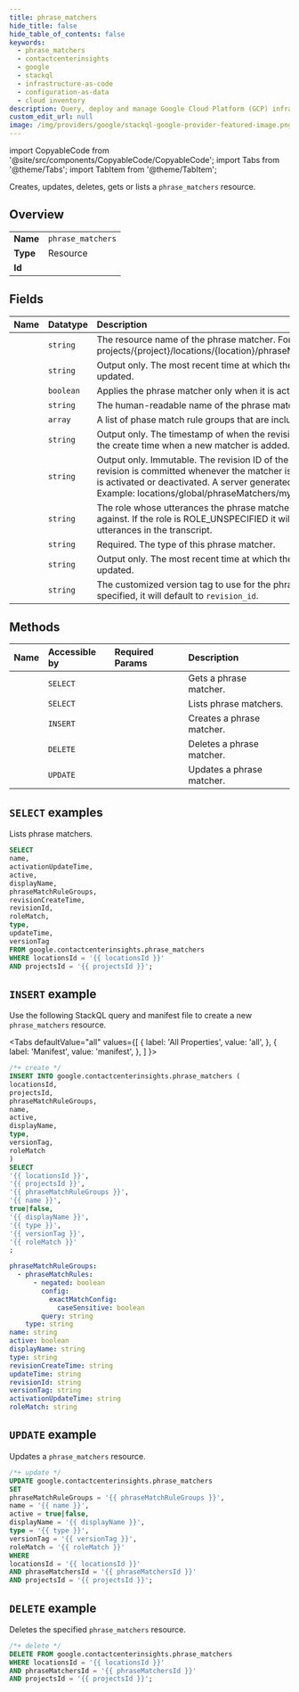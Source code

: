 ```yaml
---
title: phrase_matchers
hide_title: false
hide_table_of_contents: false
keywords:
  - phrase_matchers
  - contactcenterinsights
  - google
  - stackql
  - infrastructure-as-code
  - configuration-as-data
  - cloud inventory
description: Query, deploy and manage Google Cloud Platform (GCP) infrastructure and resources using SQL
custom_edit_url: null
image: /img/providers/google/stackql-google-provider-featured-image.png
---
```


import CopyableCode from '@site/src/components/CopyableCode/CopyableCode';
import Tabs from '@theme/Tabs';
import TabItem from '@theme/TabItem';

Creates, updates, deletes, gets or lists a <code>phrase_matchers</code> resource.

## Overview
<table><tbody>
<tr><td><b>Name</b></td><td><code>phrase_matchers</code></td></tr>
<tr><td><b>Type</b></td><td>Resource</td></tr>
<tr><td><b>Id</b></td><td><CopyableCode code="google.contactcenterinsights.phrase_matchers" /></td></tr>
</tbody></table>

## Fields
| Name | Datatype | Description |
|:-----|:---------|:------------|
| <CopyableCode code="name" /> | `string` | The resource name of the phrase matcher. Format: projects/{project}/locations/{location}/phraseMatchers/{phrase_matcher} |
| <CopyableCode code="activationUpdateTime" /> | `string` | Output only. The most recent time at which the activation status was updated. |
| <CopyableCode code="active" /> | `boolean` | Applies the phrase matcher only when it is active. |
| <CopyableCode code="displayName" /> | `string` | The human-readable name of the phrase matcher. |
| <CopyableCode code="phraseMatchRuleGroups" /> | `array` | A list of phase match rule groups that are included in this matcher. |
| <CopyableCode code="revisionCreateTime" /> | `string` | Output only. The timestamp of when the revision was created. It is also the create time when a new matcher is added. |
| <CopyableCode code="revisionId" /> | `string` | Output only. Immutable. The revision ID of the phrase matcher. A new revision is committed whenever the matcher is changed, except when it is activated or deactivated. A server generated random ID will be used. Example: locations/global/phraseMatchers/my-first-matcher@1234567 |
| <CopyableCode code="roleMatch" /> | `string` | The role whose utterances the phrase matcher should be matched against. If the role is ROLE_UNSPECIFIED it will be matched against any utterances in the transcript. |
| <CopyableCode code="type" /> | `string` | Required. The type of this phrase matcher. |
| <CopyableCode code="updateTime" /> | `string` | Output only. The most recent time at which the phrase matcher was updated. |
| <CopyableCode code="versionTag" /> | `string` | The customized version tag to use for the phrase matcher. If not specified, it will default to `revision_id`. |

## Methods
| Name | Accessible by | Required Params | Description |
|:-----|:--------------|:----------------|:------------|
| <CopyableCode code="get" /> | `SELECT` | <CopyableCode code="locationsId, phraseMatchersId, projectsId" /> | Gets a phrase matcher. |
| <CopyableCode code="list" /> | `SELECT` | <CopyableCode code="locationsId, projectsId" /> | Lists phrase matchers. |
| <CopyableCode code="create" /> | `INSERT` | <CopyableCode code="locationsId, projectsId" /> | Creates a phrase matcher. |
| <CopyableCode code="delete" /> | `DELETE` | <CopyableCode code="locationsId, phraseMatchersId, projectsId" /> | Deletes a phrase matcher. |
| <CopyableCode code="patch" /> | `UPDATE` | <CopyableCode code="locationsId, phraseMatchersId, projectsId" /> | Updates a phrase matcher. |

## `SELECT` examples

Lists phrase matchers.

```sql
SELECT
name,
activationUpdateTime,
active,
displayName,
phraseMatchRuleGroups,
revisionCreateTime,
revisionId,
roleMatch,
type,
updateTime,
versionTag
FROM google.contactcenterinsights.phrase_matchers
WHERE locationsId = '{{ locationsId }}'
AND projectsId = '{{ projectsId }}'; 
```

## `INSERT` example

Use the following StackQL query and manifest file to create a new <code>phrase_matchers</code> resource.

<Tabs
    defaultValue="all"
    values={[
        { label: 'All Properties', value: 'all', },
        { label: 'Manifest', value: 'manifest', },
    ]
}>
<TabItem value="all">

```sql
/*+ create */
INSERT INTO google.contactcenterinsights.phrase_matchers (
locationsId,
projectsId,
phraseMatchRuleGroups,
name,
active,
displayName,
type,
versionTag,
roleMatch
)
SELECT 
'{{ locationsId }}',
'{{ projectsId }}',
'{{ phraseMatchRuleGroups }}',
'{{ name }}',
true|false,
'{{ displayName }}',
'{{ type }}',
'{{ versionTag }}',
'{{ roleMatch }}'
;
```
</TabItem>
<TabItem value="manifest">

```yaml
phraseMatchRuleGroups:
  - phraseMatchRules:
      - negated: boolean
        config:
          exactMatchConfig:
            caseSensitive: boolean
        query: string
    type: string
name: string
active: boolean
displayName: string
type: string
revisionCreateTime: string
updateTime: string
revisionId: string
versionTag: string
activationUpdateTime: string
roleMatch: string

```
</TabItem>
</Tabs>

## `UPDATE` example

Updates a <code>phrase_matchers</code> resource.

```sql
/*+ update */
UPDATE google.contactcenterinsights.phrase_matchers
SET 
phraseMatchRuleGroups = '{{ phraseMatchRuleGroups }}',
name = '{{ name }}',
active = true|false,
displayName = '{{ displayName }}',
type = '{{ type }}',
versionTag = '{{ versionTag }}',
roleMatch = '{{ roleMatch }}'
WHERE 
locationsId = '{{ locationsId }}'
AND phraseMatchersId = '{{ phraseMatchersId }}'
AND projectsId = '{{ projectsId }}';
```

## `DELETE` example

Deletes the specified <code>phrase_matchers</code> resource.

```sql
/*+ delete */
DELETE FROM google.contactcenterinsights.phrase_matchers
WHERE locationsId = '{{ locationsId }}'
AND phraseMatchersId = '{{ phraseMatchersId }}'
AND projectsId = '{{ projectsId }}';
```
